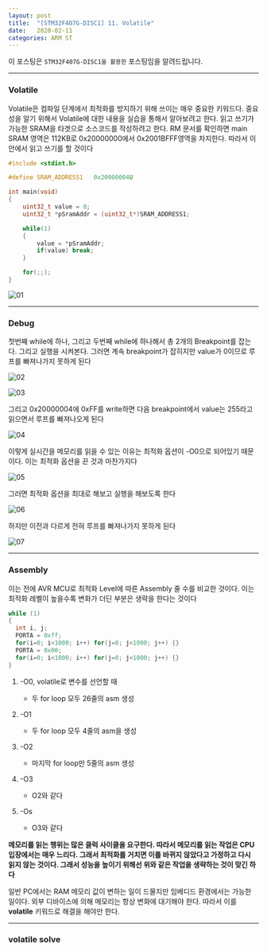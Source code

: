 ```yaml
---
layout: post
title:  "[STM32F407G-DISC1] 11. Volatile"
date:   2020-02-11
categories: ARM ST
---
```


이 포스팅은 `STM32F407G-DISC1을 활용한` 포스팅임을 알려드립니다.

---
### Volatile

Volatile은 컴파일 단계에서 최적화를 방지하기 위해 쓰이는 매우 중요한 키워드다. 중요성을 알기 위해서 Volatile에 대한 내용을 실습을 통해서 알아보려고 한다. 읽고 쓰기가 가능한 SRAM을 타겟으로 소스코드를 작성하려고 한다. RM 문서를 확인하면 main SRAM 영역은 112KB로 0x20000000에서 0x2001BFFF영역을 차지한다. 따라서 이 안에서 읽고 쓰기를 할 것이다

```cpp
#include <stdint.h>

#define SRAM_ADDRESS1	0x20000004U

int main(void)
{
	uint32_t value = 0;
	uint32_t *pSramAddr = (uint32_t*)SRAM_ADDRESS1;

	while(1)
	{
		value = *pSramAddr;
		if(value) break;
	}

	for(;;);
}
```

![01](https://drive.google.com/uc?id=1bDbT5cbMXt5StuKeqzuib_QXnYnIy1DL)


---
### Debug

첫번째 while에 하나, 그리고 두번째 while에 하나해서 총 2개의 Breakpoint를 잡는다. 그리고 실행을 시켜본다. 그러면 계속 breakpoint가 잡히지만 value가 0이므로 루프를 빠져나가지 못하게 된다


![02](https://drive.google.com/uc?id=1tHWXOZdSDuFFvXxulCweTdQHHbp_7Hhn)


![03](https://drive.google.com/uc?id=1ttyjq1sSazSZz7jiVhpHtafZ2GE-y1YY)


그리고 0x20000004에 0xFF를 write하면 다음 breakpoint에서 value는 255라고 읽으면서 루프를 빠져나오게 된다


![04](https://drive.google.com/uc?id=1cprflfqRbY48wQVFN27ur_MdaeEFFBF_)


이렇게 실시간을 메모리를 읽을 수 있는 이유는 최적화 옵션이 -O0으로 되어있기 때문이다. 이는 최적화 옵션을 끈 것과 마찬가지다


![05](https://drive.google.com/uc?id=1UrBE0mybssBCZfnTlNS-pJOBIWKpvbhw)


그러면 최적화 옵션을 최대로 해보고 실행을 해보도록 한다


![06](https://drive.google.com/uc?id=11TC7LmucHbqiOR_gGEn-wPDVcwFdM8oI)


하지만 이전과 다르게 전혀 루프를 빠져나가지 못하게 된다


![07](https://drive.google.com/uc?id=1vEoxfK027B9-V7nFWLN-FPBL-01K_bBn)


---
### Assembly

이는 전에 AVR MCU로 최적화 Level에 따른 Assembly 줄 수를 비교한 것이다. 이는 최적화 레벨이 높을수록 변화가 더딘 부분은 생략을 한다는 것이다

```cpp
while (1)
{
  int i, j;
  PORTA = 0xff;
  for(i=0; i<1000; i++) for(j=0; j<1000; j++) {}
  PORTA = 0x00;
  for(i=0; i<1000; i++) for(j=0; j<1000; j++) {}
}
```

1. -O0, volatile로 변수를 선언할 때

    - 두 for loop 모두 26줄의 asm 생성

2. -O1

    - 두 for loop 모두 4줄의 asm을 생성

3. -O2

    - 마지막 for loop만 5줄의 asm 생성

4. -O3

    - O2와 같다

5. -Os

    - O3와 같다


__메모리를 읽는 행위는 많은 클럭 사이클을 요구한다. 따라서 메모리를 읽는 작업은 CPU 입장에서는 매우 느리다. 그래서 최적화를 거치면 이를 바뀌지 않았다고 가정하고 다시 읽지 않는 것이다. 그래서 성능을 높이기 위해선 위와 같은 작업을 생략하는 것이 맞긴 하다__

일반 PC에서는 RAM 메모리 값이 변하는 일이 드물지만 임베디드 환경에서는 가능한 일이다. 외부 디바이스에 의해 메모리는 항상 변화에 대기해야 한다. 따라서 이를 __volatile__ 키워드로 해결을 해야만 한다.

---
### volatile solve
